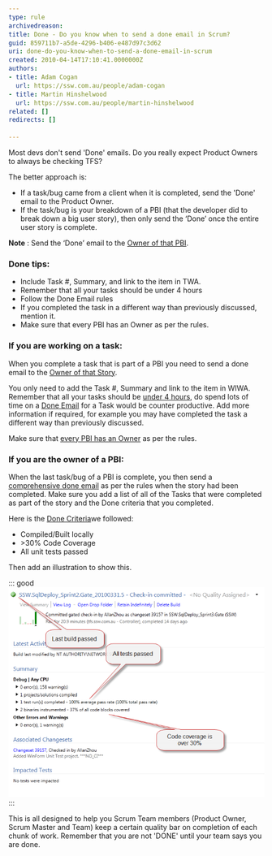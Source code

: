 ```yaml
---
type: rule
archivedreason: 
title: Done - Do you know when to send a done email in Scrum?
guid: 859711b7-a5de-4296-b406-e487d97c3d62
uri: done-do-you-know-when-to-send-a-done-email-in-scrum
created: 2010-04-14T17:10:41.0000000Z
authors:
- title: Adam Cogan
  url: https://ssw.com.au/people/adam-cogan
- title: Martin Hinshelwood
  url: https://ssw.com.au/people/martin-hinshelwood
related: []
redirects: []

---
```


Most devs don't send 'Done' emails. Do you really expect Product Owners to always be checking TFS?

 The better approach is:

* If a task/bug came from a client when it is completed, send the 'Done' email to the Product Owner.
* If the task/bug is your breakdown of a PBI (that the developer did to break down a big user story), then only send the ‘Done’ once the entire user story is complete.

**Note** : Send the ‘Done’ email to the [Owner of that PBI](/Pages/OwnerForEveryUserStory.aspx). 
### Done tips:

* Include Task #, Summary, and link to the item in TWA.
* Remember that all your tasks should be under 4 hours
* Follow the Done Email rules
* If you completed the task in a different way than previously discussed, mention it.
* Make sure that every PBI has an Owner as per the rules.


<!--endintro-->

### If you are working on a task:

When you complete a task that is part of a PBI you need to send a done email to the     [Owner of that Story](/Pages/OwnerForEveryUserStory.aspx).

You only need to add the Task #, Summary and link to the item in WIWA. Remember that all your tasks should be     [under 4 hours](/Pages/BreakLargeTasks.aspx), do spend lots of time on a     [Done Email](/dones-do-you-reply-done-and-delete-the-original-email) for a Task would be counter productive. Add more information if required, for example you may have completed the task a different way than previously discussed.

Make sure that     [every PBI has an Owner](/Pages/OwnerForEveryUserStory.aspx) as per the rules.

### If you are the owner of a PBI:

When the last task/bug of a PBI is complete, you then send a     [comprehensive done email](/dones-do-you-reply-done-and-delete-the-original-email) as per the rules when the story had been completed. Make sure you add a list of all of the Tasks that were completed as part of the story and the Done criteria that you completed.

Here is the [Done Criteria](/done-do-you-go-beyond-done-and-follow-a-definition-of-done)we followed:

* Compiled/Built locally
* &gt;30% Code Coverage
* All unit tests passed


Then add an illustration to show this.

::: good  
![Figure: Good example -  This is proof you have met your 'Done criteria'.](ProveDoneCriteria.png)  
:::

This is all designed to help you Scrum Team members (Product Owner, Scrum Master and Team) keep a certain quality bar on completion of each chunk of work. Remember that you are not 'DONE' until your team says you are done.
